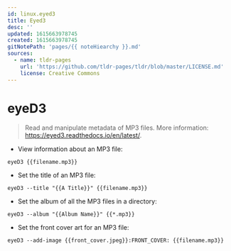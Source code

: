 ```yaml
---
id: linux.eyed3
title: Eyed3
desc: ''
updated: 1615663978745
created: 1615663978745
gitNotePath: 'pages/{{ noteHiearchy }}.md'
sources:
  - name: tldr-pages
    url: 'https://github.com/tldr-pages/tldr/blob/master/LICENSE.md'
    license: Creative Commons
---
```

# eyeD3

> Read and manipulate metadata of MP3 files.
> More information: <https://eyed3.readthedocs.io/en/latest/>.

- View information about an MP3 file:

`eyeD3 {{filename.mp3}}`

- Set the title of an MP3 file:

`eyeD3 --title "{{A Title}}" {{filename.mp3}}`

- Set the album of all the MP3 files in a directory:

`eyeD3 --album "{{Album Name}}" {{*.mp3}}`

- Set the front cover art for an MP3 file:

`eyeD3 --add-image {{front_cover.jpeg}}:FRONT_COVER: {{filename.mp3}}`

